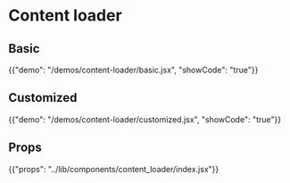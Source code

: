 # Content loader

## Basic

{{"demo": "/demos/content-loader/basic.jsx", "showCode": "true"}}

## Customized

{{"demo": "/demos/content-loader/customized.jsx", "showCode": "true"}}

## Props

{{"props": "../lib/components/content_loader/index.jsx"}}